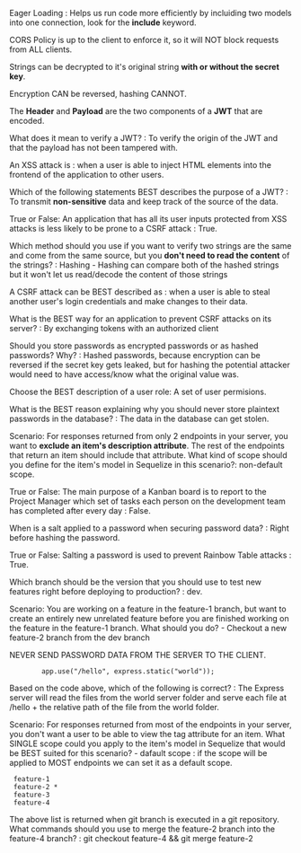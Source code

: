 Eager Loading : Helps us run code more efficiently by incluiding two models into one connection, look for the **include** keyword.

CORS Policy is up to the client to enforce it, so it will NOT block requests from ALL clients.

Strings can be decrypted to it's original string **with or without the secret key**.

Encryption CAN be reversed, hashing CANNOT.

The **Header** and **Payload** are the two components of a **JWT** that are encoded.

What does it mean to verify a JWT? : To verify the origin of the JWT and that the payload has not been tampered with.

An XSS attack is : when a user is able to inject HTML elements into the frontend of the application to other users.

Which of the following statements BEST describes the purpose of a JWT? : To transmit **non-sensitive** data and keep track of the source of the data.

True or False: An application that has all its user inputs protected from XSS attacks is less likely to be prone to a CSRF attack : True.

Which method should you use if you want to verify two strings are the same and come from the same source, but you **don't need to read the content** of the strings? : Hashing
    - Hashing can compare both of the hashed strings but it won't let us read/decode the content of those strings

A CSRF attack can be BEST described as : when a user is able to steal another user's login credentials and make changes to their data.

What is the BEST way for an application to prevent CSRF attacks on its server? : By exchanging tokens with an authorized client

Should you store passwords as encrypted passwords or as hashed passwords? Why? : Hashed passwords, because encryption can be reversed if the secret key gets leaked, but for hashing
the potential attacker would need to have access/know what the original value was.

Choose the BEST description of a user role: A set of user permisions.

What is the BEST reason explaining why you should never store plaintext passwords in the database? : The data in the database can get stolen.

Scenario: For responses returned from only 2 endpoints in your server, you want to **exclude an item's description attribute**. The rest of the endpoints that return an item should include that attribute. What kind of scope should you define for the item's model in Sequelize in this scenario?: non-default scope.

True or False: The main purpose of a Kanban board is to report to the Project Manager which set of tasks each person on the development team has completed after every day : False.

When is a salt applied to a password when securing password data? : Right before hashing the password.

True or False: Salting a password is used to prevent Rainbow Table attacks : True.

Which branch should be the version that you should use to test new features right before deploying to production? : dev.

Scenario: You are working on a feature in the feature-1 branch, but want to create an entirely new unrelated feature before you are finished working on the feature in the feature-1 branch. What should you do? 
    - Checkout a new feature-2 branch from the dev branch

NEVER SEND PASSWORD DATA FROM THE SERVER TO THE CLIENT.

            app.use("/hello", express.static("world"));
Based on the code above, which of the following is correct? : The Express server will read the files from the world server folder and serve each file at /hello + the relative path of the file from the world folder.

Scenario: For responses returned from most of the endpoints in your server, you don't want a user to be able to view the tag attribute for an item. What SINGLE scope could you apply to the item's model in Sequelize that would be BEST suited for this scenario?
    - dafault scope : if the scope will be applied to MOST endpoints we can set it as a default scope.


     feature-1
     feature-2 *
     feature-3
     feature-4
The above list is returned when git branch is executed in a git repository. What commands should you use to merge the feature-2 branch into the feature-4 branch? : git checkout feature-4 && git merge feature-2
